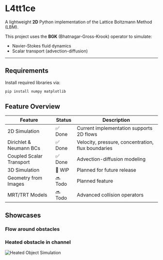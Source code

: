 # L4tt1ce

A lightweight **2D** Python implementation of the Lattice Boltzmann Method (LBM).

This project uses the **BGK** (Bhatnagar-Gross-Krook) operator to simulate:

- Navier-Stokes fluid dynamics
- Scalar transport (advection-diffusion)

---

## Requirements
Install required libraries via:

```bash
pip install numpy matplotlib
```

## Feature Overview

| Feature                          | Status   | Description                                        |
|----------------------------------|----------|----------------------------------------------------|
| 2D Simulation                    | ✅ Done  | Current implementation supports 2D flows           |
| Dirichlet & Neumann BCs         | ✅ Done  | Velocity, pressure, concentration, flux boundaries |
| Coupled Scalar Transport         | ✅ Done  | Advection-diffusion modeling                       |
| 3D Simulation                    | 🚧 WIP   | Planned for future release                         |
| Geometry from Images             | 🔜 Todo  | Planned feature                                    |
| MRT/TRT Models                   | 🔜 Todo  | Advanced collision operators                       |

## Showcases
### Flow around obstacles
### Heated obstacle in channel
![Heated Object Simulation](showcase/heatedObject.gif)




